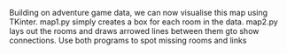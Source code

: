 Building on adventure game data, we can now visualise this map using TKinter. 
map1.py simply creates a box for each room in the data.
map2.py lays out the rooms and draws arrowed lines between them gto show connections.
Use both programs to spot missing rooms and links
